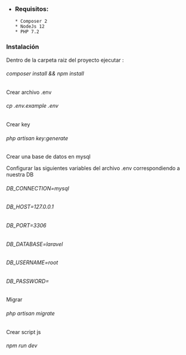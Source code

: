  * ### Requisitos:
       * Composer 2
       * NodeJs 12
       * PHP 7.2
### Instalación
Dentro de la carpeta raiz del proyecto ejecutar :
###### composer install && npm install
Crear archivo .env
###### cp .env.example .env
Crear key
###### php artisan key:generate

Crear una base de datos en mysql

Configurar las siguientes variables del archivo .env correspondiendo a nuestra DB
###### DB_CONNECTION=mysql
###### DB_HOST=127.0.0.1
###### DB_PORT=3306
###### DB_DATABASE=laravel
###### DB_USERNAME=root
###### DB_PASSWORD=

Migrar
###### php artisan migrate
Crear script js
###### npm run dev

